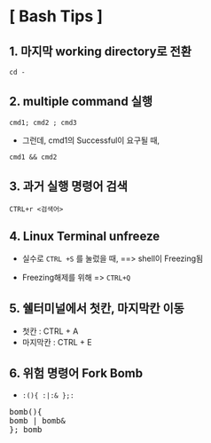 
# [ Bash Tips ] #

## 1. 마지막 working directory로 전환 ##

`cd -`


## 2. multiple command 실행 ##

`cmd1; cmd2 ; cmd3`

- 그런데, cmd1의 Successful이 요구될 때, 

`cmd1 && cmd2`




## 3. 과거 실행 명령어 검색 ##

`CTRL+r <검색어>`



## 4. Linux Terminal unfreeze ##

- 실수로 `CTRL +S` 를 눌렀을 때, ==> shell이 Freezing됨

- Freezing해제를 위해 => `CTRL+Q`


## 5. 쉘터미널에서 첫칸, 마지막칸 이동 ##
- 첫칸 : CTRL + A
- 마지막칸 : CTRL + E


## 6. 위험 명령어 Fork Bomb ##
- `:(){ :|:& };:`
<pre>
bomb(){
bomb | bomb&
}; bomb
</pre>
